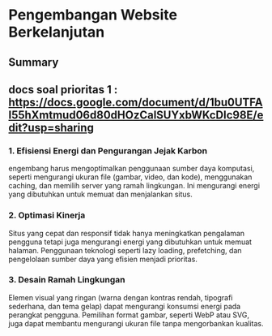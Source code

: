 # Pengembangan Website Berkelanjutan

## Summary
## docs soal prioritas 1 : https://docs.google.com/document/d/1bu0UTFAI55hXmtmud06d80dHOzCalSUYxbWKcDIc98E/edit?usp=sharing

### 1. Efisiensi Energi dan Pengurangan Jejak Karbon
engembang harus mengoptimalkan penggunaan sumber daya komputasi, seperti mengurangi ukuran file (gambar, video, dan kode), menggunakan caching, dan memilih server yang ramah lingkungan. Ini mengurangi energi yang dibutuhkan untuk memuat dan menjalankan situs.

### 2. Optimasi Kinerja
Situs yang cepat dan responsif tidak hanya meningkatkan pengalaman pengguna tetapi juga mengurangi energi yang dibutuhkan untuk memuat halaman. Penggunaan teknologi seperti lazy loading, prefetching, dan pengelolaan sumber daya yang efisien menjadi prioritas.

### 3. Desain Ramah Lingkungan
Elemen visual yang ringan (warna dengan kontras rendah, tipografi sederhana, dan tema gelap) dapat mengurangi konsumsi energi pada perangkat pengguna. Pemilihan format gambar, seperti WebP atau SVG, juga dapat membantu mengurangi ukuran file tanpa mengorbankan kualitas.